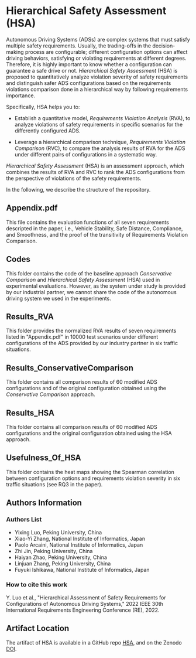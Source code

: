 # Hierarchical Safety Assessment (HSA)
Autonomous Driving Systems (ADSs) are complex systems that must satisfy multiple safety requirements. Usually, the trading-offs in the decision-making process are configurable; different configuration options can affect driving behaviors, satisfying or violating requirements at different degrees. Therefore, it is highly important to know whether a configuration can guarantee a safe drive or not. *Hierarchical Safety Assessment* (HSA) is proposed to quantitatively analyze violation severity of safety requirements and distinguish safer ADS configurations based on the requirements violations comparison done in a hierarchical way by following requirements importance.

Specifically, HSA helps you to:

- Establish a quantitative model, *Requirements Violation Analysis* (RVA), to analyze violations of safety requirements in specific scenarios for the differently configured ADS.

- Leverage a hierarchical comparison technique, *Requirements Violation Comparison* (RVC), to compare the analysis results of RVA for the ADS under different pairs of configurations in a systematic way.

*Hierarchical Safety Assessment* (HSA) is an assessment approach, which combines the results of RVA and RVC to rank the ADS configurations from the perspective of violations of the safety requirements.

In the following, we describe the structure of the repository.

## Appendix.pdf
This file contains the evaluation functions of all seven requirements descripted in the paper, i.e., Vehicle Stability, Safe Distance, Compliance, and Smoothness, and the proof of the transitivity of Requirements Violation Comparison.

## Codes
This folder contains the code of the baseline approach *Conservative Comparison* and *Hierarchical Safety Assessment* (HSA) used in experimental evaluations. However, as the system under study is provided by our industrial partner, we cannot share the code of the autonomous driving system we used in the experiments.

## Results_RVA
This folder provides the normalized RVA results of seven requirements listed in "Appendix.pdf" in 10000 test scenarios under different configurations of the ADS provided by our industry partner in six traffic situations.

## Results_ConservativeComparison
This folder contains all comparison results of 60 modified ADS configurations and of the original configuration obtained using the *Conservative Comparison* approach.

## Results_HSA
This folder contains all comparison results of 60 modified ADS configurations and the original configuration obtained using the HSA approach.

## Usefulness_Of_HSA
This folder contains the heat maps showing the Spearman correlation between configuration options and requirements violation severity in six traffic situations (see RQ3 in the paper).


## Authors Information

### Authors List

- Yixing Luo, Peking University, China
- Xiao-Yi Zhang, National Institute of Informatics, Japan
- Paolo Arcaini, National Institute of Informatics, Japan
- Zhi Jin, Peking University, China
- Haiyan Zhao, Peking University, China
- Linjuan Zhang, Peking University, China
- Fuyuki Ishikawa, National Institute of Informatics, Japan

### How to cite this work

Y. Luo et al., "Hierarchical Assessment of Safety Requirements for Configurations of Autonomous Driving Systems," 2022 IEEE 30th International Requirements Engineering Conference (RE), 2022.


## Artifact Location

The artifact of HSA is available in a GitHub repo [HSA], and on the Zenodo [DOI]. 

[HSA]: https://github.com/YixingLuo/Hierarchical-Safety-Assessment

[DOI]: https://doi.org/10.5281/zenodo.6559042
